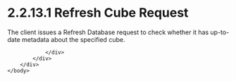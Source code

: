 <html dir="LTR" xmlns:mshelp="http://msdn.microsoft.com/mshelp" xmlns:ddue="http://ddue.schemas.microsoft.com/authoring/2003/5" xmlns:xlink="http://www.w3.org/1999/xlink" xmlns:tool="http://www.microsoft.com/tooltip">
    <head>
        <meta http-equiv="Content-Type" content="text/html; CHARSET=utf-8"></meta>
        <meta name="save" content="history"></meta>
        <title>2.2.13.1 Refresh Cube Request</title>
        <xml>
            <mshelp:toctitle title="2.2.13.1 Refresh Cube Request"></mshelp:toctitle>
            <mshelp:rltitle title="[MS-SSAS8]: Refresh Cube Request"></mshelp:rltitle>
            <mshelp:keyword index="A" term="10bf3787-ae11-4e30-9ac5-e3e186b17aef"></mshelp:keyword>
            <mshelp:attr name="DCSext.ContentType" value="open specification"></mshelp:attr>
            <mshelp:attr name="AssetID" value="10bf3787-ae11-4e30-9ac5-e3e186b17aef"></mshelp:attr>
            <mshelp:attr name="TopicType" value="kbRef"></mshelp:attr>
            <mshelp:attr name="DCSext.Title" value="[MS-SSAS8]: Refresh Cube Request" />
        </xml>
    </head>
    <body>
        <div id="header">
            <h1 class="heading">2.2.13.1 Refresh Cube Request</h1>
        </div>
        <div id="mainSection">
            <div id="mainBody">
                <div id="allHistory" class="saveHistory"></div>
                <div id="sectionSection0" class="section" name="collapseableSection">
                    

<p>The client issues a Refresh Database request to check
whether it has up-to-date metadata about the specified cube.</p>


                </div>
            </div>
        </div>
    </body>
</html>